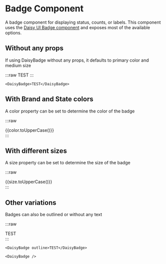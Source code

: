 <script setup lang="ts">
import {DaisyBadge, DaisyTab, DaisyTabs} from 'daisy-vue'
import {colorsBrand, colorsState, sizes} from 'daisy-vue/globals'
</script>

# Badge Component

A badge component for displaying status, counts, or labels. This component
uses the [Daisy UI Badge component](https://daisyui.com/components/badge/) and exposes most of the
available options.

## Without any props

If using DaisyBadge without any props, it defaults to primary color and medium size

<DaisyTabs>
<DaisyTab value="Preview">

:::raw
<DaisyBadge>TEST</DaisyBadge>
:::

</DaisyTab>
<DaisyTab value="Code">

```vue
<DaisyBadge>TEST</DaisyBadge>
```

</DaisyTab>
</DaisyTabs>

## With Brand and State colors

A color property can be set to determine the color of the badge

<DaisyTabs>
<DaisyTab value="Preview">

:::raw

<div class="grid grid-cols-5 gap-4">
<DaisyBadge v-for="color in [...colorsBrand, ...colorsState, 'ghost' ]" :key="color" :color="color">{{color.toUpperCase()}}</DaisyBadge>
</div>
:::

</DaisyTab>
<DaisyTab value="Code">

<template v-for="color in [...colorsBrand, ...colorsState, 'ghost']" :key="color">

```vue-vue
<DaisyBadge color="{{color}}">{{color.toUpperCase()}}</DaisyBadge>
```

</template>

</DaisyTab>
</DaisyTabs>

## With different sizes

A size property can be set to determine the size of the badge

<DaisyTabs>
<DaisyTab value="Preview">

:::raw

<div class="grid grid-cols-5 gap-4">
<DaisyBadge v-for="size in sizes" :key="size" :size="size">{{size.toUpperCase()}}</DaisyBadge>
</div>
:::

</DaisyTab>
<DaisyTab value="Code">

<template v-for="size in sizes" :key="size">

```vue-vue
<DaisyBadge size="{{size}}">{{size.toUpperCase()}}</DaisyBadge>
```

</template>

</DaisyTab>
</DaisyTabs>

## Other variations

Badges can also be outlined or without any text

<DaisyTabs>
<DaisyTab value="Preview">

:::raw

<div class="grid grid-cols-5 gap-4">
<DaisyBadge outline>TEST</DaisyBadge>
<DaisyBadge/>
</div>
:::

</DaisyTab>
<DaisyTab value="Code">

```vue
<DaisyBadge outline>TEST</DaisyBadge>
```

```vue
<DaisyBadge />
```

</DaisyTab>
</DaisyTabs>
